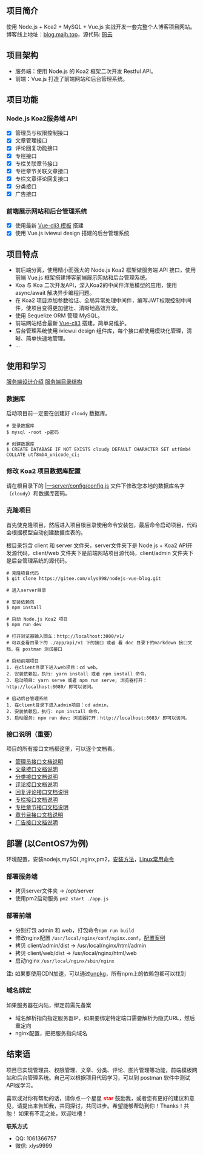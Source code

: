 
## 项目简介

使用 Node.js + Koa2 + MySQL + Vue.js 实战开发一套完整个人博客项目网站。博客线上地址：[blog.majh.top](http://blog.majh.top)，源代码: [码云](https://gitee.com/xlys998/nodejs-vue-blog)

## 项目架构
- 服务端：使用 Node.js 的 Koa2 框架二次开发 Restful API。
- 前端：Vue.js 打造了前端网站和后台管理系统。


## 项目功能

### Node.js Koa2服务端 API
- [x] 管理员与权限控制接口
- [x] 文章管理接口
- [x] 评论回复功能接口
- [x] 专栏接口
- [x] 专栏关联章节接口
- [x] 专栏章节关联文章接口
- [x] 专栏文章评论回复接口
- [x] 分类接口
- [x] 广告接口

### 前端展示网站和后台管理系统
- [x] 使用最新 [Vue-cli3 模板](https://github.com/vuejs/vue-cli) 搭建
- [x] 使用 Vue.js iviewui design 搭建的后台管理系统

## 项目特点
- 前后端分离，使用精小而强大的 Node.js Koa2 框架做服务端 API 接口，使用前端 Vue.js 框架搭建博客前端展示网站和后台管理系统。
- Koa 与 Koa 二次开发API，深入Koa2的中间件洋葱模型的应用，使用 async/await 解决异步编程问题。
- 在 Koa2 项目添加参数验证、全局异常处理中间件，编写JWT权限控制中间件，使项目变得更加健壮、清晰地高效开发。
- 使用 Sequelize ORM 管理 MySQL。
- 前端网站结合最新 [Vue-cli3](https://github.com/vuejs/vue-cli) 搭建，简单易维护。
- 后台管理系统使用 iviewui design 组件库，每个接口都使用模块化管理，清晰、简单快速地管理。
- ...

## 使用和学习

[服务端设计介绍](./server/doc/project.md)
[服务端目录结构](./server/doc/README.md)

### 数据库
启动项目前一定要在创建好 `cloudy` 数据库。
```
# 登录数据库
$ mysql -root -p密码

# 创建数据库
$ CREATE DATABASE IF NOT EXISTS cloudy DEFAULT CHARACTER SET utf8mb4 COLLATE utf8mb4_unicode_ci;
```

### 修改 Koa2 项目数据库配置
请在根目录下的 [|—server/config/config.js](https://gitee.com/xlys998/nodejs-vue-blog/blob/master/config/config.js) 文件下修改您本地的数据库名字（`cloudy`）和数据库密码。

### 克隆项目
首先使克隆项目，然后进入项目根目录使用命令安装包，最后命令启动项目，代码会根据模型自动创建数据库表的。

根目录包含 client 和 server 文件夹，server文件夹下是 Node.js + Koa2 API开发源代码，client/web 文件夹下是前端网站项目源代码，client/admin 文件夹下是后台管理系统的源代码。


```
# 克隆项目代码
$ git clone https://gitee.com/xlys998/nodejs-vue-blog.git

# 进入server目录

# 安装依赖包
$ npm install

# 启动 Node.js Koa2 项目
$ npm run dev

# 打开浏览器输入回车：http://localhost:3000/v1/
# 可以查看目录下的 ./app/api/v1 下的接口 或者 看 doc 目录下的markdown 接口文档，在 postman 测试接口

# 启动前端项目
1. 在client目录下进入web项目：cd web，
2. 安装依赖包，执行: yarn install 或者 npm install 命令，
3. 启动项目: yarn serve 或者 npm run serve; 浏览器打开：http://localhost:8080/ 即可以访问。

# 启动后台管理系统
1. 在client目录下进入admin项目：cd admin，
2. 安装依赖包，执行: npm install 命令，
3. 启动服务: npm run dev; 浏览器打开：http://localhost:8083/ 即可以访问。
```

### 接口说明（重要）
项目的所有接口文档都这里，可以逐个文档看。
- [管理员接口文档说明](./server/doc/admin.md)
- [文章接口文档说明](./server/doc/article.md)
- [分类接口文档说明](./server/doc/category.md)
- [评论接口文档说明](./server/doc/comment.md)
- [回复评论接口文档说明](./server/doc/reply.md)
- [专栏接口文档说明](./server/doc/column.md)
- [专栏章节接口文档说明](./server/doc/column-chapter.md)
- [章节目接口文档说明](./server/doc/chapter-section.md)
- [广告接口文档说明](./server/doc/advertise.md)

## 部署 (以CentOS7为例)
环境配置，安装nodejs,mySQL,nginx,pm2，[安装方法](./server/doc/CentOS7安装NodeJS、mysql.md)，[Linux常用命令](./server/doc/Linux常用命令.md)
### 部署服务端
- 拷贝server文件夹 -> /opt/server
- 使用pm2启动服务 `pm2 start ./app.js`

### 部署前端
- 分别打包 admin 和 web，打包命令`npm run build`
- 修改nginx配置 `/usr/local/nginx/conf/nginx.conf`，[配置案例](./server/doc/nginx.conf.md)
- 拷贝 client/admin/dist -> /usr/local/nginx/html/admin
- 拷贝 client/web/dist -> /usr/local/nginx/html/web
- 启动nginx `/usr/local/nginx/sbin/nginx`

**注:** 如果要使用CDN加速，可以通过[unpkg](https://unpkg.com/)，所有npm上的依赖包都可以找到

### 域名绑定
如果服务器在内陆，绑定前需先备案
- 域名解析指向指定服务器IP，如果要绑定特定端口需要解析为隐式URL，然后重定向
- nginx配置，把把服务指向域名

## 结束语

项目已实现管理员、权限管理、文章、分类、评论、图片管理等功能，前端模板网站和后台管理系统。自己可以根据项目代码学习，可以到 postman 软件中测试API或学习。

喜欢或对你有帮助的话，请你点一个星星 <strong style='color:red;'>star</strong> 鼓励我，或者您有更好的建议和意见，请提出来告知我，共同探讨，共同进步。希望能够帮助到你！Thanks！共勉！
如果有不足之处，欢迎吐槽！

**联系方式**
- QQ: 1061366757
- 微信: xlys9999
